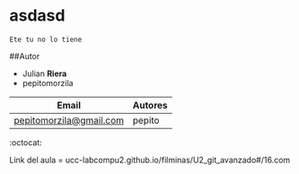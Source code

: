 # asdasd
	Ete tu no lo tiene

##Autor
* Julian **Riera**
* pepitomorzila

| Email | Autores |
|-------|---------|
|pepitomorzila@gmail.com| pepito |

:octocat:

Link del aula = ucc-labcompu2.github.io/filminas/U2_git_avanzado#/16.com
